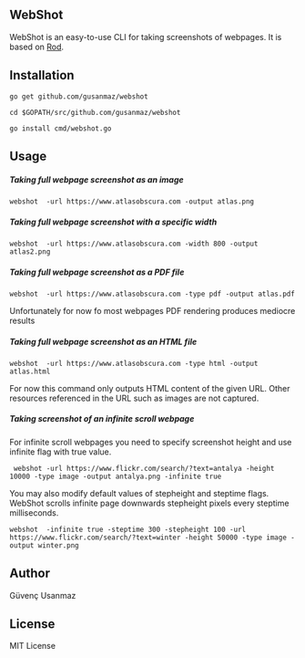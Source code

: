 ## WebShot 

WebShot is an easy-to-use CLI for taking screenshots of webpages.
It is based on [Rod](https://github.com/go-rod/rod).

## Installation

`go get github.com/gusanmaz/webshot`

`cd $GOPATH/src/github.com/gusanmaz/webshot`

`go install cmd/webshot.go`

## Usage

#####  Taking full webpage screenshot as an image

`webshot  -url https://www.atlasobscura.com -output atlas.png`

##### Taking full webpage screenshot with a specific width

`webshot  -url https://www.atlasobscura.com -width 800 -output atlas2.png`

##### Taking full webpage screenshot as a PDF file

`webshot  -url https://www.atlasobscura.com -type pdf -output atlas.pdf`

Unfortunately for now fo most webpages PDF rendering produces mediocre results

##### Taking full webpage screenshot as an HTML file

`webshot  -url https://www.atlasobscura.com -type html -output atlas.html`

For now this command only outputs HTML content of the given URL. Other resources referenced in the URL such as images are not captured.

##### Taking screenshot of an infinite scroll webpage

For infinite scroll webpages you need to specify screenshot height and use infinite flag with true value.

` webshot -url https://www.flickr.com/search/?text=antalya -height 10000 -type image -output antalya.png -infinite true`

You may also modify default values of stepheight and steptime flags. WebShot scrolls infinite page downwards stepheight pixels every steptime milliseconds.

`webshot  -infinite true -steptime 300 -stepheight 100 -url https://www.flickr.com/search/?text=winter -height 50000 -type image -output winter.png`

## Author

Güvenç Usanmaz

## License 

MIT License

